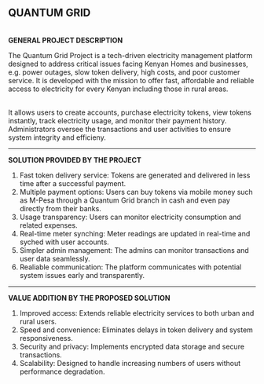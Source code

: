 ## QUANTUM GRID

<br>**GENERAL PROJECT DESCRIPTION** </br>

The Quantum Grid Project is a tech-driven electricity management platform designed to address critical issues facing Kenyan Homes and businesses, e.g. power
outages, slow token delivery, high costs, and poor customer service. It is developed with the mission to offer fast, affordable and reliable access to electricity for
every Kenyan including those in rural areas.

<br>It allows users to create accounts, purchase electricity tokens, view tokens instantly, track electricity usage, and monitor their payment history. Administrators oversee
the transactions and user activities to ensure system integrity and efficieny.</br>

---

**SOLUTION PROVIDED BY THE PROJECT**

1.  Fast token delivery service: Tokens are generated and delivered in less time after a successful payment.
2.  Multiple payment options: Users can buy tokens via mobile money such as M-Pesa through a Quantum Grid branch in cash and even pay directly from their banks.
3.  Usage transparency: Users can monitor electricity consumption and related expenses.
4.  Real-time meter synching: Meter readings are updated in real-time and syched with user accounts.
5.  Simpler admin management: The admins can monitor transactions and user data seamlessly.
6.  Realiable communication: The platform communicates with potential system issues early and transparently.

---

**VALUE ADDITION BY THE PROPOSED SOLUTION**

1. Improved access: Extends reliable electricity services to both urban and rural users.
2. Speed and convenience: Eliminates delays in token delivery and system responsiveness.
3. Security and privacy: Implements encrypted data storage and secure transactions.
4. Scalability: Designed to handle increasing numbers of users without performance degradation.
